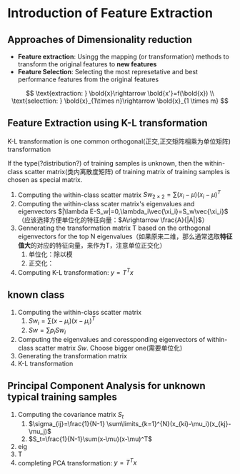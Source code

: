 # Introduction of Feature Extraction

## Approaches of Dimensionality reduction

- **Feature extraction**: Usingg the mapping (or transformation) methods to transform the original features to **new features**
- **Feature Selection**: Selecting the most represetative and best performance features from the original features

$$
\text{extraction: }
\bold{x}\rightarrow \bold{x'}=f(\bold{x})
\\
\text{selecttion: }
\bold{x}_{1\times n}\rightarrow \bold{x}_{1 \times m}
$$

## Feature Extraction using K-L transformation

K-L transformation is one common orthogonal(正交,正交矩阵相乘为单位矩阵) transformation

If the type(?distribution?) of training samples is unknown,
then the within-class scatter matrix(类内离散度矩阵) of training matrix of training samples is chosen as special matrix.

1. Computing the within-class scatter matrix $Sw_{2\times 2}=\sum(x_i-\mu)(x_i-\mu)^T$
2. Computing the within-class scater matrix's eigenvalues and eigenvectors $|\lambda E-S_w|=0,\lambda_i\vec{\xi_i}=S_w\vec{\xi_i}$（应该选择方便单位化的特征向量：$A\rightarrow \frac{A}{|A|}$）
3. Gennerating the transformation matrix T based on the orthogonal eigenvectors for the top N eigenvalues（如果原来二维，那么通常选取**特征值大**的对应的特征向量，来作为T，注意单位正交化）
   1. 单位化：除以模
   2. 正交化：
4. Computing K-L transformation: $y=T^Tx$

## known class

1. Computing the within-class scatter matrix
   1. $Sw_i=\sum(x-\mu_i)(x-\mu_i)^T$
   2. $Sw=\sum p_i Sw_i$
2. Computing the eigenvalues and coressponding eigenvectors of within-class scatter matrix $Sw$. Choose bigger one(需要单位化)
3. Generating the transformation matrix
4. K-L transformation

## Principal Component Analysis for unknown typical training samples

1. Computing the covariance matrix $S_t$
   1. $\sigma_{ij}=\frac{1}{N-1} \sum\limits_{k=1}^{N}(x_{ki}-\mu_i)(x_{kj}-\mu_j)$
   2. $S_t=\frac{1}{N-1}\sum(x-\mu)(x-\mu)^T$
2. eig
3. T
4. completing PCA transformation: $y=T^Tx$
